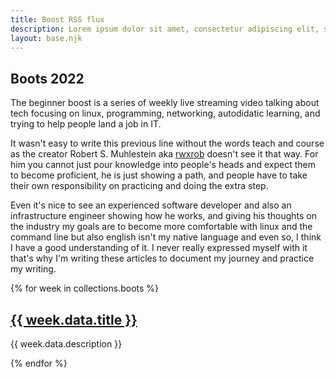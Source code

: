 ```yaml
---
title: Boost RSS flux
description: Lorem ipsum dolor sit amet, consectetur adipiscing elit, sed do eiusmod tempor incididunt ut labore et dolore magna aliqua.
layout: base.njk
---
```


<section>
<h1>Boots 2022</h1>
<p>The beginner boost is a series of weekly live streaming video talking about tech focusing on linux, programming, networking, autodidatic learning, and trying to help people land a job in IT.</p>
<p>It wasn't easy to write this previous line without the words teach and course as the creator Robert S. Muhlestein aka <a href="https://github.com/rwxrob" target="_blank">rwxrob</a> doesn't see it that way. For him you cannot just pour knowledge into people's heads and expect them to become proficient, he is just showing a path, and people have to take their own responsibility on practicing and doing the extra step.</p>
<p>Even it's nice to see an experienced software developer and also an infrastructure engineer showing how he works, and giving his thoughts on the industry my goals are to become more comfortable with linux and the command line but also english isn't my native language and even so, I think I have a good understanding of it. I never really expressed myself with it that's why I'm writing these articles to document my journey and practice my writing.</p>

{% for week in collections.boots %}
  <article class="project_article">
    <a href="{{week.url}}"><h2>{{ week.data.title }}</h2></a>
    <p>{{ week.data.description  }}</p>
  </article>
{% endfor %}
</section>
